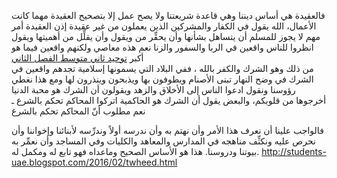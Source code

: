 
فالعقيدة هي أساس ديننا وهي قاعدة شريعتنا ولا يصح عمل إلا بتصحيح 
العقيدة مهما كانت الأعمال، الله يقول في الكفار والمشركين الذين يعملون من غير عقيدة  إذن العقيدة أمر مهم لا يجوز للمسلم أن يتساهل بشأنها
 وأن يحقِّر من ويقول وأن يقلِّل من أهميتها ويقول انظروا للناس واقعين في الربا والسفور والزنا نعم هذه معاصي ولكنهم واقعين فيما هو أكبر 
<a href="http://students-uae.blogspot.com/2016/02/twheed.html">توحيد ثاني متوسط الفصل الثاني </a>  
من ذلك وهو الشرك والكفر بالله ، ففي البلاد التي يسمونها إسلامية تجدهم واقعين في الشرك في وضح النهار تبنى الأصنام ويطوفون بها ويذبحون وينذرون لها ومع هذا نغطي رؤوسنا ونقول ادعوا الناس إلى الأخلاق والزهد ويقولون أن الشرك هو محبة الدنيا أخرجوها من قلوبكم، والبعض يقول أن الشرك هو الحاكمية اتركوا المحاكم تحكم بالشرع ـ نعم مطلوب أنّ المحاكم تحكم بالشرع

فالواجب علينا أن نعرف هذا الأمر وأن نهتم به وأن ندرسه أولاً وندرِّسه لأبنائنا وإخواننا وأن نحرص عليه ونكثِّف مناهجه في المدارس والمعاهد والكليات وفي المساجد وأن نعمِّر
 به بيوتنا ودروسنا.
هذا هو الأساس الصحيح وماعداه فهو تابع له ومكمل له.
<a href="http://students-uae.blogspot.com/2016/02/twheed.html">http://students-uae.blogspot.com/2016/02/twheed.html</a>
